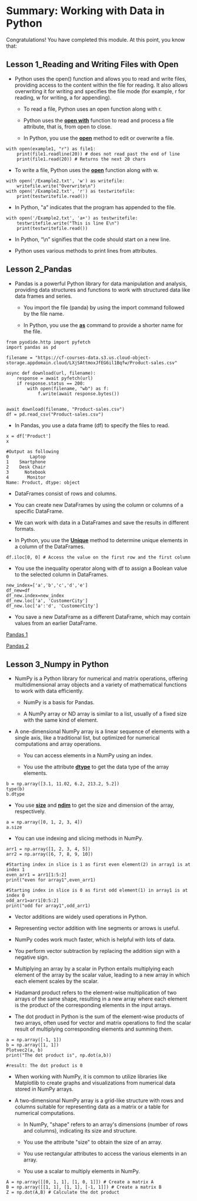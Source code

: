 # Summary: Working with Data in Python

Congratulations! You have completed this module. At this point, you know that: 

## Lesson 1_Reading and Writing Files with Open

- Python uses the open() function and allows you to read and write files, providing access to the content within the file for reading. It also allows overwriting it for writing and specifies the file mode (for example, r for reading, w for writing, a for appending).

  - To read a file, Python uses an open function along with r.

  - Python uses the <ins>**open with**</ins> function to read and process a file attribute, that is, from open to close.

  - In Python, you use the <ins>**open**</ins> method to edit or overwrite a file.

```
with open(example1, "r") as file1:
    print(file1.readline(20)) # does not read past the end of line
    print(file1.read(20)) # Returns the next 20 chars
```


  - To write a file, Python uses the <ins>**open**</ins> function along with w.
```
with open('/Example2.txt', 'w') as writefile:
    writefile.write("Overwrite\n")
with open('/Example2.txt', 'r') as testwritefile:
    print(testwritefile.read())
 ```
   
  - In Python, "a" indicates that the program has appended to the file.
```
with open('/Example2.txt', 'a+') as testwritefile:
    testwritefile.write("This is line E\n")
    print(testwritefile.read())
```
    
  - In Python, “\n” signifies that the code should start on a new line. 

  - Python uses various methods to print lines from attributes.


## Lesson 2_Pandas

- Pandas is a powerful Python library for data manipulation and analysis, providing data structures and functions to work with structured data like data frames and series.

  - You import the file (panda) by using the import command followed by the file name. 

  - In Python, you use the <ins>**as**</ins> command to provide a shorter name for the file.
```
from pyodide.http import pyfetch
import pandas as pd

filename = "https://cf-courses-data.s3.us.cloud-object-storage.appdomain.cloud/LXjSAttmoxJfEG6il1Bqfw/Product-sales.csv"

async def download(url, filename):
    response = await pyfetch(url)
    if response.status == 200:
        with open(filename, "wb") as f:
            f.write(await response.bytes())


await download(filename, "Product-sales.csv")
df = pd.read_csv("Product-sales.csv")
```
  - In Pandas, you use a data frame (df) to specify the files to read.

```
x = df['Product']
x

#Output as following
0        Laptop
1    Smartphone
2    Desk Chair
3      Notebook
4       Monitor
Name: Product, dtype: object

```

  - DataFrames consist of rows and columns.  

  - You can create new DataFrames by using the column or columns of a specific DataFrame.  

  - We can work with data in a DataFrames and save the results in different formats.

  - In Python, you use the <ins>**Unique**</ins> method to determine unique elements in a column of the DataFrames.

```
df.iloc[0, 0] # Access the value on the first row and the first column
```

  - You use the inequality operator along with df to assign a Boolean value to the selected column in DataFrames.

```
new_index=['a','b','c','d','e']
df_new=df
df_new.index=new_index
df_new.loc['a', 'CustomerCity']
df_new.loc['a':'d', 'CustomerCity']
```

  - You save a new DataFrame as a different DataFrame, which may contain values from an earlier DataFrame.

[Pandas 1](https://github.com/tuethu/IBM-Data-Science-Course/blob/main/Course%204_Python%20for%20Data%20Science%20and%20AI/Module%204_Working%20with%20Data%20in%20Python/Lesson%202_Pandas/Pandas_1.png)

[Pandas 2](https://github.com/tuethu/IBM-Data-Science-Course/blob/main/Course%204_Python%20for%20Data%20Science%20and%20AI/Module%204_Working%20with%20Data%20in%20Python/Lesson%202_Pandas/Pandas_2.png)

## Lesson 3_Numpy in Python

- NumPy is a Python library for numerical and matrix operations, offering multidimensional array objects and a variety of mathematical functions to work with data efficiently.

  - NumPy is a basis for Pandas.

  - A NumPy array or ND array is similar to a list, usually of a fixed size with the same kind of element.


- A one-dimensional NumPy array is a linear sequence of elements with a single axis, like a traditional list, but optimized for numerical computations and array operations.

  - You can access elements in a NumPy using an index. 

  - You use the attribute <ins>**dtype**</ins> to get the data type of the array elements. 

```
b = np.array([3.1, 11.02, 6.2, 213.2, 5.2])
type(b)
b.dtype
```

  - You use <ins>**size**</ins> and <ins>**ndim**</ins> to get the size and dimension of the array, respectively.
    
```
a = np.array([0, 1, 2, 3, 4])
a.size
```

  - You can use indexing and slicing methods in NumPy.
```
arr1 = np.array([1, 2, 3, 4, 5])
arr2 = np.array([6, 7, 8, 9, 10])

#Starting index in slice is 1 as first even element(2) in array1 is at index 1
even_arr1 = arr1[1:5:2]
print("even for array1",even_arr1)
    
#Starting index in slice is 0 as first odd element(1) in array1 is at index 0
odd_arr1=arr1[0:5:2]
print("odd for array1",odd_arr1)
```

  - Vector additions are widely used operations in Python. 

  - Representing vector addition with line segments or arrows is useful.

  - NumPy codes work much faster, which is helpful with lots of data.

  - You perform vector subtraction by replacing the addition sign with a negative sign. 

  - Multiplying an array by a scalar in Python entails multiplying each element of the array by the scalar value, leading to a new array in which each element scales by the scalar.

  - Hadamard product refers to the element-wise multiplication of two arrays of the same shape, resulting in a new array where each element is the product of the corresponding elements in the input arrays.

  - The dot product in Python is the sum of the element-wise products of two arrays, often used for vector and matrix operations to find the scalar result of multiplying corresponding elements and summing them.

```
a = np.array([-1, 1])
b = np.array([1, 1])
Plotvec2(a, b)
print("The dot product is", np.dot(a,b))

#result: The dot product is 0
```

  - When working with NumPy, it is common to utilize libraries like Matplotlib to create graphs and visualizations from numerical data stored in NumPy arrays.


- A two-dimensional NumPy array is a grid-like structure with rows and columns suitable for representing data as a matrix or a table for numerical computations.

  - In NumPy, "shape" refers to an array's dimensions (number of rows and columns), indicating its size and structure.

  - You use the attribute "size" to obtain the size of an array. 

  - You use rectangular attributes to access the various elements in an array.

  - You use a scalar to multiply elements in NumPy.
 
```
A = np.array([[0, 1, 1], [1, 0, 1]]) # Create a matrix A
B = np.array([[1, 1], [1, 1], [-1, 1]]) # Create a matrix B
Z = np.dot(A,B) # Calculate the dot product
```


